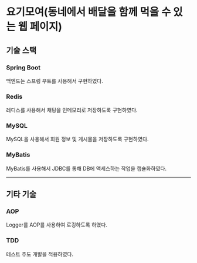 # 요기모여(동네에서 배달을 함께 먹을 수 있는 웹 페이지)

## 기술 스택

### Spring Boot
백엔드는 스프링 부트를 사용해서 구현하였다.

### Redis
레디스를 사용해서 채팅을 인메모리로 저장하도록 구현하였다.

### MySQL
MySQL을 사용해서 회원 정보 및 게시물을 저장하도록 구현하였다.

### MyBatis
MyBatis를 사용해서 JDBC를 통해 DB에 액세스하는 작업을 캡슐화하였다.

***

## 기타 기술

### AOP
Logger를 AOP를 사용하여 로깅하도록 하였다.

### TDD
테스트 주도 개발을 적용하였다.
